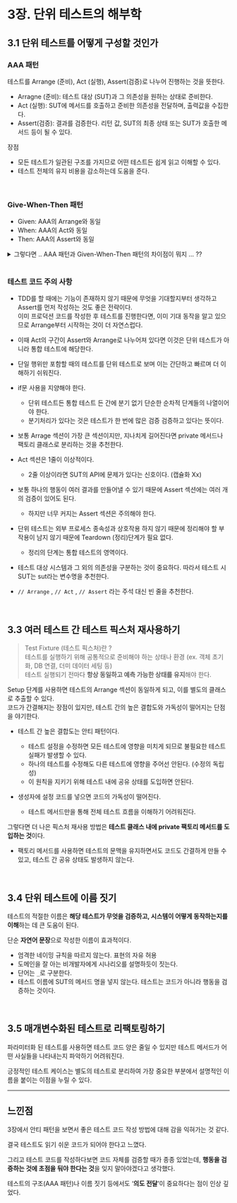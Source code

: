 # 3장. 단위 테스트의 해부학

## 3.1 단위 테스트를 어떻게 구성할 것인가

### **AAA 패턴**

테스트를 Arrange (준비), Act (실행), Assert(검증)로 나누어 진행하는 것을 뜻한다.    
- Arragne (준비): 테스트 대상 (SUT)과 그 의존성을 원하는 상태로 준비한다.
- Act (실행): SUT에 메서드를 호출하고 준비한 의존성을 전달하며, 출력값을 수집한다.
- Assert(검증): 결과를 검증한다. 리턴 값, SUT의 최종 상태 또는 SUT가 호출한 메서드 등이 될 수 있다.

장점
- 모든 테스트가 일관된 구조를 가지므로 어떤 테스트든 쉽게 읽고 이해할 수 있다.
- 테스트 전체의 유지 비용을 감소하는데 도움을 준다.

<br>

### **Give-When-Then 패턴**

- Given: AAA의 Arrange와 동일
- When: AAA의 Act와 동일
- Then: AAA의 Assert와 동일

<details>
<summary>그렇다면 .. AAA 패턴과 Given-When-Then 패턴의 차이점이 뭐지 … ??</summary>
<div markdown="1">

AAA는 **코드를 명확히 정리하는 개발자 중심의 패턴**,  
Given-When-Then은 **테스트를 비즈니스 시나리오처럼 표현하는 비개발자 친화적 패턴**이다.

</div>
</details>

<br>
  
### 테스트 코드 주의 사항
- TDD를 할 때에는 기능이 존재하지 않기 때문에 무엇을 기대할지부터 생각하고 Assert를 먼저 작성하는 것도 좋은 전략이다.  
이미 프로덕션 코드를 작성한 후 테스트를 진행한다면, 이미 기대 동작을 알고 있으므로 Arrange부터 시작하는 것이 더 자연스럽다.

- 이때 Act의 구간이 Assert와 Arrange로 나누어져 있다면 이것은 단위 테스트가 아니라 통합 테스트에 해당한다.
- 단일 행위만 포함할 때의 테스트를 단위 테스트로 보며 이는 간단하고 빠르며 더 이해하기 쉬워진다.
- if문 사용을 지양해야 한다.
    - 단위 테스트든 통합 테스트 든 간에 분기 없기 단순한 순차적 단계들의 나열이어야 한다.
    - 분기처리가 있다는 것은 테스트가 한 번에 많은 검증 검증하고 있다는 뜻이다.
- 보통 Arrage 섹션이 가장 큰 섹션이지만, 지나치게 길어진다면 private 메서드나 팩토리 클래스로 분리하는 것을 추천한다.
- Act 섹션은 1줄이 이상적이다.
    - 2줄 이상이라면 SUT의 API에 문제가 있다는 신호이다. (캡슐화 Xx)
- 보통 하나의 행동이 여러 결과를 만들어낼 수 있기 때문에 Assert 섹션에는 여러 개의 검증이 있어도 된다.
    - 하지만 너무 커지는 Assert 섹션은 주의해야 한다.
- 단위 테스트는 외부 프로세스 종속성과 상호작용 하지 않기 때문에 정리해야 할 부작용이 남지 않기 때문에 Teardown (정리)단계가 필요 없다.
    - 정리의 단계는 통합 테스트의 영역이다.
- 테스트 대상 시스템과 그 외의 의존성을 구분하는 것이 중요하다. 따라서 테스트 시 SUT는 sut라는 변수명을 추천한다.
- `// Arrange` , `// Act` , `// Assert` 라는 주석 대신 빈 줄을 추천한다.      

<br>

## 3.3 여러 테스트 간 테스트 픽스처 재사용하기

> Test Fixture (테스트 픽스처)란 ?       
테스트를 실행하기 위해 공통적으로 준비해야 하는 상태나 환경 (ex. 객체 초기화, DB 연결, 더미 데이터 세팅 등)             
테스트 실행되기 전마다 **항상 동일하고 예측 가능한 상태를 유지**해야 한다.
> 

Setup 단계를 사용하면 테스트의 Arrange 섹션이 동일하게 되고, 이를 별도의 클래스로 추출할 수 있다.           
코드가 간결해지는 장점이 있지만, 테스트 간의 높은 결합도와 가독성이 떨어지는 단점을 야기한다.        

- 테스트 간 높은 결합도는 안티 패턴이다.
    - 테스트 설정을 수정하면 모든 테스트에 영향을 미치게 되므로 불필요한 테스트 실패가 발생할 수 있다.
    - 하나의 테스트를 수정해도 다른 테스트에 영향을 주어선 안된다. (수정의 독립성)
    - 이 원칙을 지키기 위해 테스트 내에 공유 상태를 도입하면 안된다.

- 생성자에 설정 코드를 넣으면 코드의 가독성이 떨어진다.
    - 테스트 메서드만을 통해 전체 테스트 흐름을 이해하기 어려워진다.

그렇다면 더 나은 픽스처 재사용 방법은 **테스트 클래스 내에 private 팩토리 메서드를 도입하는 것**이다.            
- 팩토리 메서드를 사용하면 테스트의 문맥을 유지하면서도 코드도 간결하게 만들 수 있고, 테스트 간 공유 상태도 발생하지 않는다.

<br>

## 3.4 단위 테스트에 이름 짓기

테스트의 적절한 이름은 **해당 테스트가 무엇을 검증하고, 시스템이 어떻게 동작하는지를 이해**하는 데 큰 도움이 된다.

단순 **자연어 문장**으로 작성한 이름이 효과적이다.    
- 엄격한 네이밍 규칙을 따르지 않는다. 표현의 자유 허용
- 도메인을 잘 아는 비개발자에게 시나리오를 설명하듯이 짓는다.
- 단어는 `_`로 구분한다.
- 테스트 이름에 SUT의 메서드 명을 넣지 않는다. 테스트는 코드가 아니라 행동을 검증하는 것이다.

<br>

## 3.5 매개변수화된 테스트로 리팩토링하기

파라미터화 된 테스트를 사용하면 테스트 코드 양은 줄일 수 있지만 테스트 메서드가 어떤 사실들을 나타내는지 파악하기 어려워진다. 

긍정적인 테스트 케이스는 별도의 테스트로 분리하여 가장 중요한 부분에서 설명적인 이름을 붙이는 이점을 누릴 수 있다.

---------

## 느낀점
3장에서 안티 패턴을 보면서 좋은 테스트 코드 작성 방법에 대해 감을 익혀가는 것 같다.

결국 테스트도 읽기 쉬운 코드가 되어야 한다고 느꼈다.

그리고 테스트 코드를 작성하다보면 코드 자체를 검증할 때가 종종 있었는데, **행동을 검증하는 것에 초점을 둬야 한다는 것**을 잊지 말아야겠다고 생각했다.

테스트의 구조(AAA 패턴)나 이름 짓기 등에서도 ‘**의도 전달**’이 중요하다는 점이 인상 깊었다.
